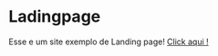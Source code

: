 # Ladingpage
 Esse e um site exemplo de Landing page!
 <a href="https://marhff.github.io/Ladingpage/">Click aqui !</a>
